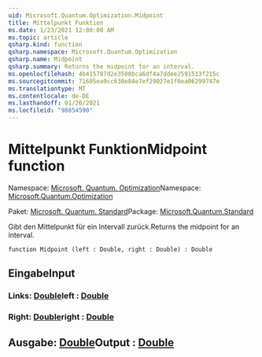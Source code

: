 ```yaml
---
uid: Microsoft.Quantum.Optimization.Midpoint
title: Mittelpunkt Funktion
ms.date: 1/23/2021 12:00:00 AM
ms.topic: article
qsharp.kind: function
qsharp.namespace: Microsoft.Quantum.Optimization
qsharp.name: Midpoint
qsharp.summary: Returns the midpoint for an interval.
ms.openlocfilehash: 4b415787d2e3508bca6df4a7ddee2591513f215c
ms.sourcegitcommit: 71605ea9cc630e84e7ef29027e1f0ea06299747e
ms.translationtype: MT
ms.contentlocale: de-DE
ms.lasthandoff: 01/26/2021
ms.locfileid: "98854590"
---
```

# <a name="midpoint-function"></a><span data-ttu-id="95e2a-102">Mittelpunkt Funktion</span><span class="sxs-lookup"><span data-stu-id="95e2a-102">Midpoint function</span></span>

<span data-ttu-id="95e2a-103">Namespace: [Microsoft. Quantum. Optimization](xref:Microsoft.Quantum.Optimization)</span><span class="sxs-lookup"><span data-stu-id="95e2a-103">Namespace: [Microsoft.Quantum.Optimization](xref:Microsoft.Quantum.Optimization)</span></span>

<span data-ttu-id="95e2a-104">Paket: [Microsoft. Quantum. Standard](https://nuget.org/packages/Microsoft.Quantum.Standard)</span><span class="sxs-lookup"><span data-stu-id="95e2a-104">Package: [Microsoft.Quantum.Standard](https://nuget.org/packages/Microsoft.Quantum.Standard)</span></span>


<span data-ttu-id="95e2a-105">Gibt den Mittelpunkt für ein Intervall zurück.</span><span class="sxs-lookup"><span data-stu-id="95e2a-105">Returns the midpoint for an interval.</span></span>

```qsharp
function Midpoint (left : Double, right : Double) : Double
```


## <a name="input"></a><span data-ttu-id="95e2a-106">Eingabe</span><span class="sxs-lookup"><span data-stu-id="95e2a-106">Input</span></span>

### <a name="left--double"></a><span data-ttu-id="95e2a-107">Links: [Double](xref:microsoft.quantum.lang-ref.double)</span><span class="sxs-lookup"><span data-stu-id="95e2a-107">left : [Double](xref:microsoft.quantum.lang-ref.double)</span></span>




### <a name="right--double"></a><span data-ttu-id="95e2a-108">Right: [Double](xref:microsoft.quantum.lang-ref.double)</span><span class="sxs-lookup"><span data-stu-id="95e2a-108">right : [Double](xref:microsoft.quantum.lang-ref.double)</span></span>





## <a name="output--double"></a><span data-ttu-id="95e2a-109">Ausgabe: [Double](xref:microsoft.quantum.lang-ref.double)</span><span class="sxs-lookup"><span data-stu-id="95e2a-109">Output : [Double](xref:microsoft.quantum.lang-ref.double)</span></span>

